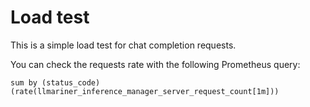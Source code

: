 # Load test

This is a simple load test for chat completion requests.

You can check the requests rate with the following Prometheus query:

```
sum by (status_code) (rate(llmariner_inference_manager_server_request_count[1m]))
```
